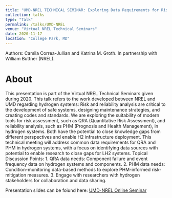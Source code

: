 ```yaml
---
title: "UMD-NREL TECHNICAL SEMINAR: Exploring Data Requirements for Risk and Reliability Analysis in Hydrogen Systems."
collection: talks
type: "Talk"
permalink: /talks/UMD-NREL
venue: "Virtual NREL Technical Seminars"
date: 2020-11-17
location: "College Park, MD"
---
```


Authors: Camila Correa-Jullian and Katrina M. Groth. In partnership with William Buttner (NREL).  

About
======
This presentation is part of the Virtual NREL Technical Seminars given during 2020. This talk refers to the work developed between NREL and UMD regarding hydrogen systems: Risk and reliability analysis are critical to the development of safe systems, designing maintenance strategies, and creating codes and standards. We are exploring the suitability of modern tools for risk assessment, such as QRA (Quantitative Risk Assessment), and reliability analysis, such as PHM (Prognosis and Health Management), in hydrogen systems. Both have the potential to close knowledge gaps from different perspectives and enable H2 infrastructure deployment. This technical meeting will address common data requirements for QRA and PHM in hydrogen systems, with a focus on identifying data sources with potential to enable research to close gaps for LH2 systems. Topical Discussion Points: 1. QRA data needs: Component failure and event frequency data on hydrogen systems and components. 2. PHM data needs: Condition-monitoring data-based methods to explore PHM-informed risk-mitigation measures. 3. Engage with researchers with hydrogen stakeholders for collaboration and data sharing.

Presentation slides can be foiund here: [UMD-NREL Online Seminar](https://github.com/CamCorreaJullian/CamCorreaJullian.github.io/files/8902919/UMD_NREL_Refs.pdf)
